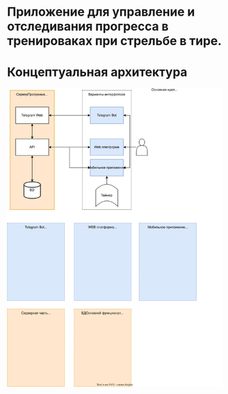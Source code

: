 # Приложение для управление и отследивания прогресса в тренироваках при стрельбе в тире.

# Концептуальная архитектура
![tir](/Concept.drawio.svg)
